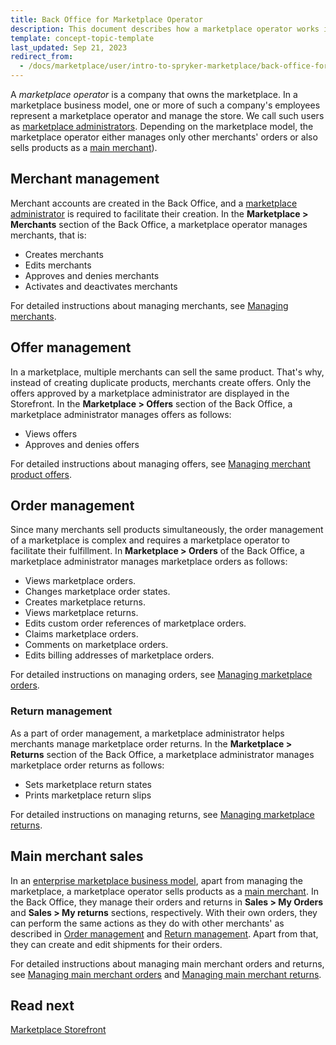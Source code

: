 ```yaml
---
title: Back Office for Marketplace Operator
description: This document describes how a marketplace operator works in the Back Office.
template: concept-topic-template
last_updated: Sep 21, 2023
redirect_from:
  - /docs/marketplace/user/intro-to-spryker-marketplace/back-office-for-marketplace-operator.html
---
```


A *marketplace operator* is a company that owns the marketplace. In a marketplace business model, one or more of such a company's employees represent a marketplace operator and manage the store. We call such users as [marketplace administrators](/docs/scos/user/intro-to-spryker/spryker-marketplace/marketplace-personas.html#marketplace-administrator). Depending on the marketplace model, the marketplace operator either manages only other merchants' orders or also sells products as a [main merchant](/docs/pbc/all/merchant-management/{{site.version}}/marketplace/marketplace-merchant-feature-overview/main-merchant.html)).  

## Merchant management

Merchant accounts are created in the Back Office, and a [marketplace administrator](/docs/scos/user/intro-to-spryker/spryker-marketplace/marketplace-personas.html#marketplace-administrator) is required to facilitate their creation. In the **Marketplace&nbsp;<span aria-label="and then">></span> Merchants** section of the Back Office, a marketplace operator manages merchants, that is:

* Creates merchants
* Edits merchants
* Approves and denies merchants
* Activates and deactivates merchants

For detailed instructions about managing merchants, see [Managing merchants](/docs/marketplace/user/back-office-user-guides/{{site.version}}/marketplace/merchants/managing-merchants.html).

## Offer management

In a marketplace, multiple merchants can sell the same product. That's why, instead of creating duplicate products, merchants create offers. Only the offers approved by a marketplace administrator are displayed in the Storefront. In the **Marketplace&nbsp;<span aria-label="and then">></span> Offers** section of the Back Office, a marketplace administrator manages offers as follows:

* Views offers
* Approves and denies offers

For detailed instructions about managing offers, see [Managing merchant product offers](/docs/pbc/all/offer-management/{{site.version}}/marketplace/manage-merchant-product-offers.html).

## Order management

Since many merchants sell products simultaneously, the order management of a marketplace is complex and requires a marketplace operator to facilitate their fulfillment. In **Marketplace&nbsp;<span aria-label="and then">></span> Orders** of the Back Office, a marketplace administrator manages marketplace orders as follows:

* Views marketplace orders.
* Changes marketplace order states.
* Creates marketplace returns.
* Views marketplace returns.
* Edits custom order references of marketplace orders.
* Claims marketplace orders.
* Comments on marketplace orders.
* Edits billing addresses of marketplace orders.

For detailed instructions on managing orders, see [Managing marketplace orders](/docs/pbc/all/order-management-system/{{site.version}}/marketplace/manage-in-the-back-office/manage-marketplace-orders.html).

### Return management

As a part of order management, a marketplace administrator helps merchants manage marketplace order returns. In the **Marketplace&nbsp;<span aria-label="and then">></span> Returns** section of the Back Office, a marketplace administrator manages marketplace order returns as follows:

* Sets marketplace return states
* Prints marketplace return slips

For detailed instructions on managing returns, see [Managing marketplace returns](/docs/pbc/all/return-management/{{site.version}}/marketplace/manage-in-the-back-office/manage-marketplace-returns.html).


## Main merchant sales

In an [enterprise marketplace business model](/docs/scos/user/intro-to-spryker/spryker-marketplace/marketplace-concept.html), apart from managing the marketplace, a marketplace operator sells products as a [main merchant](/docs/pbc/all/merchant-management/{{site.version}}/marketplace/marketplace-merchant-feature-overview/main-merchant.html). In the Back Office, they manage their orders and returns in **Sales&nbsp;<span aria-label="and then">></span> My Orders** and **Sales&nbsp;<span aria-label="and then">></span> My returns** sections, respectively. With their own orders, they can perform the same actions as they do with other merchants' as described in [Order management](#order-management) and [Return management](#return-management). Apart from that, they can create and edit shipments for their orders.

For detailed instructions about managing main merchant orders and returns, see [Managing main merchant orders](/docs/pbc/all/order-management-system/{{site.version}}/marketplace/manage-in-the-back-office/manage-main-merchant-orders.html) and [Managing main merchant returns](/docs/pbc/all/return-management/{{site.version}}/marketplace/manage-in-the-back-office/manage-main-merchant-returns.html).

## Read next

[Marketplace Storefront](/docs/scos/user/intro-to-spryker/spryker-marketplace/marketplace-storefront.html)

